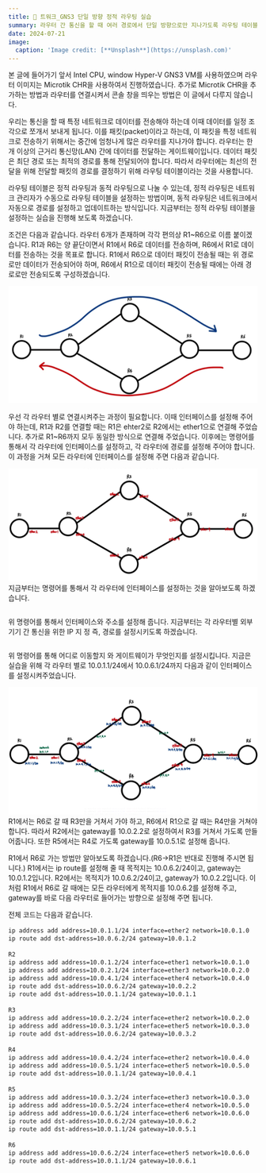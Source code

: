 ```yaml
---
title: 🛜 트워크_GNS3 단일 방향 정적 라우팅 실습
summary: 라우터 간 통신을 할 때 여러 경로에서 단일 방향으로만 지나가도록 라우팅 테이블을 구성하는 정적 라우팅을 실습합니다.
date: 2024-07-21
image:
  caption: 'Image credit: [**Unsplash**](https://unsplash.com)'
---
```

본 글에 들어가기 앞서 Intel CPU, window Hyper-V GNS3 VM를 사용하였으며 라우터 이미지는 Microtik CHR을 사용하여서 진행하였습니다. 추가로 Microtik CHR을 추가하는 방법과 라우터를 연결시켜서 콘솔 창을 띄우는 방법은 이 글에서 다루지 않습니다.

우리는 통신을 할 때 특정 네트워크로 데이터를 전송해야 하는데 이때 데이터를 일정 조각으로 쪼개서 보내게 됩니다. 이를 패킷(packet)이라고 하는데, 이 패킷을 특정 네트워크로 전송하기 위해서는 중간에 엄청나게 많은 라우터를 지나가야 합니다. 라우터는 한 개 이상의 근거리 통신망(LAN) 간에 데이터를 전달하는 게이트웨이입니다. 데이터 패킷은 최단 경로 또는 최적의 경로를 통해 전달되어야 합니다. 따라서 라우터에는 최선의 전달을 위해 전달할 패킷의 경로를 결정하기 위해 라우팅 테이블이라는 것을 사용합니다.

라우팅 테이블은 정적 라우팅과 동적 라우팅으로 나눌 수 있는데, 정적 라우팅은 네트워크 관리자가 수동으로 라우팅 테이블을 설정하는 방법이며, 동적 라우팅은 네트워크에서 자동으로 경로를 설정하고 업데이트하는 방식입니다. 지금부터는 정적 라우팅 테이블을 설정하는 실습을 진행해 보도록 하겠습니다.

조건은 다음과 같습니다.
라우터 6개가 존재하며 각각 편의상 R1~R6으로 이름 붙이겠습니다. R1과 R6는 양 끝단이면서 R1에서 R6로 데이터를 전송하며, R6에서 R1로 데이터를 전송하는 것을 목표로 합니다. R1에서 R6으로 데이터 패킷이 전송될 때는 위 경로로만 데이터가 전송되어야 하며, R6에서 R1으로 데이터 패킷이 전송될 때에는 아래 경로로만 전송되도록 구성하겠습니다.

![screen reader text](image1.png "패킷의 흐름")

우선 각 라우터 별로 연결시켜주는 과정이 필요합니다. 이때 인터페이스를 설정해 주어야 하는데, R1과 R2를 연결할 때는 R1은 ehter2로 R2에서는 ether1으로 연결해 주었습니다. 추가로 R1~R6까지 모두 동일한 방식으로 연결해 주었습니다. 이후에는 명령어를 통해서 각 라우터에 인터페이스를 설정하고, 각 라우터에 경로를 설정해 주어야 합니다. 이 과정을 거쳐 모든 라우터에 인터페이스를 설정해 주면 다음과 같습니다.


![screen reader text](image2.png "인터페이스 설정")
지금부터는 명령어를 통해서 각 라우터에 인터페이스를 설정하는 것을 알아보도록 하겠습니다.
```ip address add address=OOO.OOO.OOO.OOO/OO interface=인터페이스 이름 network=OOO.OOO.OOO.OOO
```
위 명령어를 통해서 인터페이스와 주소를 설정해 줍니다.
지금부터는 각 라우터별 외부 기기 간 통신을 위한 IP 지 정 즉, 경로를 설정시키도록 하겠습니다.

```ip route add dst-address=OOO.OOO.OOO.OOO/OO gateway=OO.OO.OO.OO
```
위 명령어를 통해 어디로 이동할지 와 게이트웨이가 무엇인지를 설정시킵니다. 지금은 실습을 위해 각 라우터 별로 10.0.1.1/24에서 10.0.6.1/24까지 다음과 같이 인터페이스를 설정시켜주었습니다.

![screen reader text](image3.png "각 ip와 게이트웨이")
R1에서는 R6로 갈 때 R3만을 거쳐서 가야 하고, R6에서 R1으로 갈 때는 R4만을 거쳐야 합니다. 따라서 R2에서는 gateway를 10.0.2.2로 설정하여서 R3를 거쳐서 가도록 만들어줍니다. 또한 R5에서는 R4로 가도록 gateway를 10.0.5.1로 설정해 줍니다.

R1에서 R6로 가는 방법만 알아보도록 하겠습니다.(R6->R1은 반대로 진행해 주시면 됩니다.) R1에서는 ip route를 설정해 줄 때 목적지는 10.0.6.2/24이고, gateway는 10.0.1.2입니다. R2에서는 목적지가 10.0.6.2/24이고, gateway가 10.0.2.2입니다. 이처럼 R1에서 R6로 갈 때에는 모든 라우터에게 목적지를 10.0.6.2를 설정해 주고, gateway를 바로 다음 라우터로 들어가는 방향으로 설정해 주면 됩니다.

전체 코드는 다음과 같습니다.

```R1
ip address add address=10.0.1.1/24 interface=ether2 network=10.0.1.0
ip route add dst-address=10.0.6.2/24 gateway=10.0.1.2

R2
ip address add address=10.0.1.2/24 interface=ether1 network=10.0.1.0
ip address add address=10.0.2.1/24 interface=ether3 network=10.0.2.0
ip address add address=10.0.4.1/24 interface=ether4 network=10.0.4.0
ip route add dst-address=10.0.6.2/24 gateway=10.0.2.2
ip route add dst-address=10.0.1.1/24 gateway=10.0.1.1

R3
ip address add address=10.0.2.2/24 interface=ether2 network=10.0.2.0
ip address add address=10.0.3.1/24 interface=ether5 network=10.0.3.0
ip route add dst-address=10.0.6.2/24 gateway=10.0.3.2

R4
ip address add address=10.0.4.2/24 interface=ether2 network=10.0.4.0
ip address add address=10.0.5.1/24 interface=ether5 network=10.0.5.0
ip route add dst-address=10.0.1.1/24 gateway=10.0.4.1

R5
ip address add address=10.0.3.2/24 interface=ether3 network=10.0.3.0
ip address add address=10.0.5.2/24 interface=ether4 network=10.0.5.0
ip address add address=10.0.6.1/24 interface=ether6 network=10.0.6.0
ip route add dst-address=10.0.6.2/24 gateway=10.0.6.2
ip route add dst-address=10.0.1.1/24 gateway=10.0.5.1

R6
ip address add address=10.0.6.2/24 interface=ether5 network=10.0.6.0
ip route add dst-address=10.0.1.1/24 gateway=10.0.6.1
```